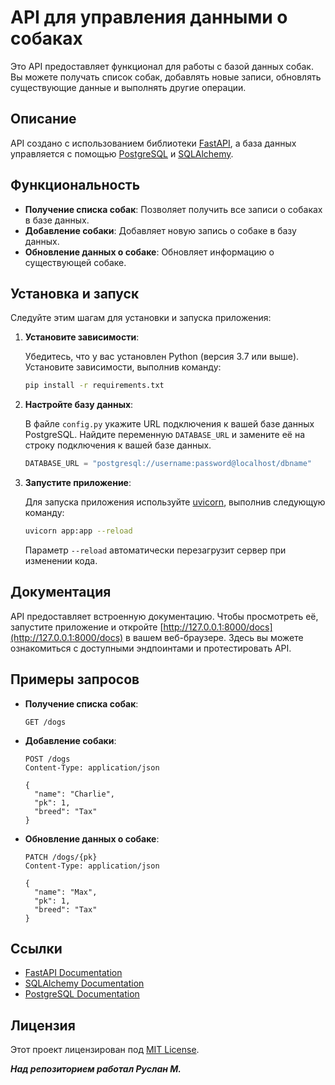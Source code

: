 # API для управления данными о собаках

Это API предоставляет функционал для работы с базой данных собак. Вы можете получать список собак, добавлять новые записи, обновлять существующие данные и выполнять другие операции.

## Описание

API создано с использованием библиотеки [FastAPI](https://fastapi.tiangolo.com/), а база данных управляется с помощью [PostgreSQL](https://www.postgresql.org/) и [SQLAlchemy](https://www.sqlalchemy.org/). 

## Функциональность

- **Получение списка собак**: Позволяет получить все записи о собаках в базе данных.
- **Добавление собаки**: Добавляет новую запись о собаке в базу данных.
- **Обновление данных о собаке**: Обновляет информацию о существующей собаке.

## Установка и запуск

Следуйте этим шагам для установки и запуска приложения:

1. **Установите зависимости**:

   Убедитесь, что у вас установлен Python (версия 3.7 или выше). Установите зависимости, выполнив команду:

   ```bash
   pip install -r requirements.txt
   ```

2. **Настройте базу данных**:

   В файле `config.py` укажите URL подключения к вашей базе данных PostgreSQL. Найдите переменную `DATABASE_URL` и замените её на строку подключения к вашей базе данных.

   ```python
   DATABASE_URL = "postgresql://username:password@localhost/dbname"
   ```

3. **Запустите приложение**:

   Для запуска приложения используйте [uvicorn](https://www.uvicorn.org/), выполнив следующую команду:

   ```bash
   uvicorn app:app --reload
   ```

   Параметр `--reload` автоматически перезагрузит сервер при изменении кода.

## Документация

API предоставляет встроенную документацию. Чтобы просмотреть её, запустите приложение и откройте [http://127.0.0.1:8000/docs](http://127.0.0.1:8000/docs) в вашем веб-браузере. Здесь вы можете ознакомиться с доступными эндпоинтами и протестировать API.

## Примеры запросов

- **Получение списка собак**:

  ```http
  GET /dogs
  ```

- **Добавление собаки**:

  ```http
  POST /dogs
  Content-Type: application/json

  {
    "name": "Charlie",
    "pk": 1,
    "breed": "Tax"
  }
  ```

- **Обновление данных о собаке**:

  ```http
  PATCH /dogs/{pk}
  Content-Type: application/json

  {
    "name": "Max",
    "pk": 1,
    "breed": "Tax"
  }
  ```

## Ссылки

- [FastAPI Documentation](https://fastapi.tiangolo.com/)
- [SQLAlchemy Documentation](https://www.sqlalchemy.org/docs/)
- [PostgreSQL Documentation](https://www.postgresql.org/docs/)

## Лицензия

Этот проект лицензирован под [MIT License](LICENSE).

***Над репозиторием работал Руслан М.***
  


